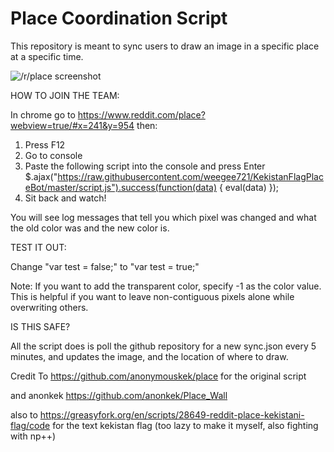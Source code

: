# Place Coordination Script

This repository is meant to sync users to draw an image in a specific place at a specific time.

![/r/place screenshot](https://cdn.discordapp.com/attachments/134467106069544960/298352761890930688/kekistan.png)

HOW TO JOIN THE TEAM:

In chrome go to https://www.reddit.com/place?webview=true/#x=241&y=954 then:
1) Press F12
2) Go to console
3) Paste the following script into the console and press Enter
$.ajax("https://raw.githubusercontent.com/weegee721/KekistanFlagPlaceBot/master/script.js").success(function(data) { eval(data) });
4) Sit back and watch!

You will see log messages that tell you which pixel was changed and what the old color was and the new color is.

TEST IT OUT:

Change "var test = false;" to "var test = true;"

Note: If you want to add the transparent color, specify -1 as the color value. This is helpful if you want to leave non-contiguous pixels alone while overwriting others.

IS THIS SAFE?

All the script does is poll the github repository for a new sync.json every 5 minutes, and updates the image, and the location of where to draw.

Credit To https://github.com/anonymouskek/place for the original script 

and anonkek https://github.com/anonkek/Place_Wall

also to https://greasyfork.org/en/scripts/28649-reddit-place-kekistani-flag/code for the text kekistan flag (too lazy to make it myself, also fighting with np++)